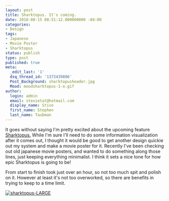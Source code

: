 ```yaml
---
layout: post
title: Sharktopus. It's coming.
date: 2010-08-15 08:51:12.000000000 -04:00
categories:
- Design
tags:
- Japanese
- Movie Poster
- Sharktopus
status: publish
type: post
published: true
meta:
  _edit_last: '1'
  dsq_thread_id: '1372439886'
  Post_Background: sharktopusheader.jpg
  Mood: moodsharktopus-1-o.gif
author:
  login: admin
  email: stevietat@hotmail.com
  display_name: Stivo
  first_name: Stephen
  last_name: Taubman
---
```

It goes without saying I'm pretty excited about the upcoming feature [Sharktopus.](http://www.imdb.com/title/tt1619880/) While I'm sure I'll need to do some information visualization after it comes out, I thought it would be good to get another design quickie out my system and make a movie poster for it. Recently I've been checking out old japanese movie posters, and wanted to do something along those lines, just keeping everything minimalist. I think it sets a nice tone for how epic Sharktopus is going to be!<!--more-->

From start to finish took just over an hour, so not too much spit and polish on it. However at least it's not too overworked, so there are benefits in trying to keep to a time limit.

[![]({{site.url}}assets/sharktopus-LARGE1.jpg "sharktopus-LARGE")]({{site.url}}assets/sharktopus-LARGE1.jpg)
